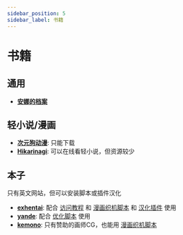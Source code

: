 ```yaml
---
sidebar_position: 5
sidebar_label: 书籍
---
```

# 书籍

## 通用

- **[安娜的档案](https://zh.annas-archive.org/)**

## 轻小说/漫画

- **[次元狗动漫](https://www.acgndog.com/)**: 只能下载
- **[Hikarinagi](https://www.hikarinagi.org/lightnovel)**: 可以在线看轻小说，但资源较少

## 本子

只有英文网站，但可以安装脚本或插件汉化

- **[exhentai](https://exhentai.org/)**: 配合 [访问教程](https://nicebowl.fun/11) 和 [漫画织机脚本](https://greasyfork.org/zh-CN/scripts/397848-comic-looms) 和 [汉化插件](https://github.com/EhTagTranslation/EhSyringe) 使用
- **[yande](https://yande.re/post)**: 配合 [优化脚本](https://sleazyfork.org/zh-CN/scripts/421970-yande-re-%E7%AE%80%E4%BD%93%E4%B8%AD%E6%96%87) 使用
- **[kemono](https://kemono.cr/)**: 只有赞助的画师CG，也能用 [漫画织机脚本](https://greasyfork.org/zh-CN/scripts/397848-comic-looms)